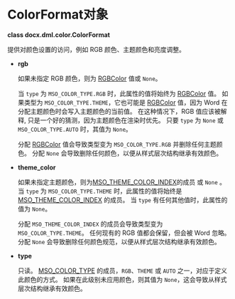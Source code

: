 # ColorFormat对象

[RGBColor]: ../api/shared_rgbcolor_object.md
[MSO_THEME_COLOR_INDEX]: ../api/enum_mso_theme_color_index.md
[MSO_COLOR_TYPE]: ../api/enum_mso_color_type.md

**class docx.dml.color.ColorFormat**

提供对颜色设置的访问，例如 RGB 颜色、主题颜色和亮度调整。

- **rgb** <a name="rgb"></a>

    如果未指定 RGB 颜色，则为 [RGBColor] 值或 `None`。

    当 `type` 为 `MSO_COLOR_TYPE.RGB` 时，此属性的值将始终为 [RGBColor] 值。 如果类型为 `MSO_COLOR_TYPE.THEME`，它也可能是 [RGBColor] 值，因为 Word 在分配主题颜色时会写入主题颜色的当前值。 在这种情况下，RGB 值应该被解释, 只是一个好的猜测，因为主题颜色在渲染时优先。 只要 `type` 为 `None` 或 `MSO_COLOR_TYPE.AUTO` 时，其值为 `None`。

    分配 [RGBColor] 值会导致类型变为 `MSO_COLOR_TYPE.RGB` 并删除任何主题颜色。 分配 `None` 会导致删除任何颜色，以便从样式层次结构继承有效颜色。

- **theme_color**  <a name="theme_color"></a>

    如果未指定主题颜色，则为[MSO_THEME_COLOR_INDEX]的成员 或 `None` 。 当 `type` 为 `MSO_COLOR_TYPE.THEME` 时，此属性的值将始终是 [MSO_THEME_COLOR_INDEX] 的成员。 当 `type` 有任何其他值时，此属性的值为 `None`。

    分配 `MSO_THEME_COLOR_INDEX` 的成员会导致类型变为 `MSO_COLOR_TYPE.THEME`。 任何现有的 RGB 值都会保留，但会被 Word 忽略。 分配 `None` 会导致删除任何颜色规范，以便从样式层次结构继承有效颜色。

- **type**  <a name="type"></a>

    只读。 [MSO_COLOR_TYPE] 的成员，`RGB`、`THEME` 或 `AUTO` 之一，对应于定义此颜色的方式。 如果在此级别未应用颜色，则其值为 `None`，这会导致从样式层次结构继承有效颜色。
